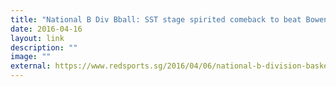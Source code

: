 ```yaml
---
title: "National B Div Bball: SST stage spirited comeback to beat Bowen"
date: 2016-04-16
layout: link
description: ""
image: ""
external: https://www.redsports.sg/2016/04/06/national-b-division-basketball-sst-bowen/
---
```

